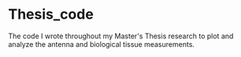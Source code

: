 # Thesis_code
The code I wrote throughout my Master's Thesis research to plot and analyze the antenna and biological tissue measurements.
